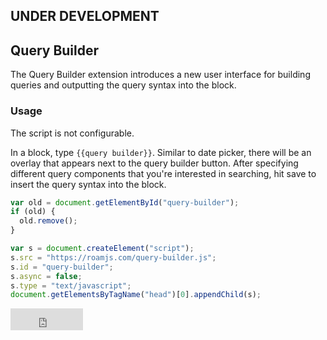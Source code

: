 ## UNDER DEVELOPMENT

## Query Builder

The Query Builder extension introduces a new user interface for building queries and outputting the query syntax into the block.

### Usage

The script is not configurable.

In a block, type `{{query builder}}`. Similar to date picker, there will be an overlay that appears next to the query builder button. After specifying different query components that you're interested in searching, hit save to insert the query syntax into the block.

```javascript
var old = document.getElementById("query-builder");
if (old) {
  old.remove();
}

var s = document.createElement("script");
s.src = "https://roamjs.com/query-builder.js";
s.id = "query-builder";
s.async = false;
s.type = "text/javascript";
document.getElementsByTagName("head")[0].appendChild(s);
```

<iframe src="https://github.com/sponsors/dvargas92495/button" title="Sponsor dvargas92495" height="35" width="116" style="border: 0;"></iframe>
